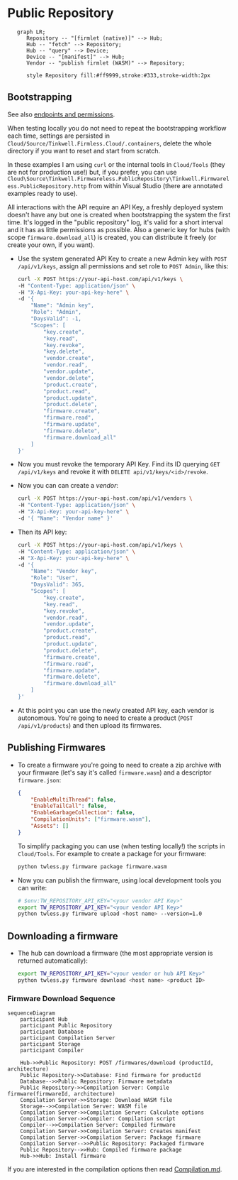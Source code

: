 # Public Repository

```mermaid
   graph LR;
      Repository -- "[firmlet (native)]" --> Hub;
      Hub -- "fetch" --> Repository;
      Hub -- "query" --> Device;
      Device -- "[manifest]" --> Hub;
      Vendor -- "publish firmlet (WASM)" --> Repository;

      style Repository fill:#ff9999,stroke:#333,stroke-width:2px
```

## Bootstrapping

See also [endpoints and permissions](Endpoints.md).

When testing locally you do not need to repeat the bootstrapping workflow each time, settings are persisted in `Cloud/Source/Tinkwell.Firmless.Cloud/.containers`, delete the whole directory if you want to reset and start from scratch.

In these examples I am using `curl` or the internal tools in `Cloud/Tools` (they are not for production use!) but, if you prefer, you can use `Cloud\Source\Tinkwell.Firmwareless.PublicRepository\Tinkwell.Firmwareless.PublicRepository.http` from within Visual Studio (there are annotated examples ready to use).

All interactions with the API require an API Key, a freshly deployed system doesn't have any but one is created when bootstrapping the system
the first time. It's logged in the "public repository" log, it's valid for a short interval and it has as little permissions as possible. Also a generic
key for hubs (with scope `firmware.download_all`) is created, you can distribute it freely (or create your own, if you want).

* Use the system generated API Key to create a new Admin key with `POST /api/v1/keys`, assign all permissions and set role to `POST Admin`, like this:

    ```bash
    curl -X POST https://your-api-host.com/api/v1/keys \
    -H "Content-Type: application/json" \
    -H "X-Api-Key: your-api-key-here" \
    -d '{
        "Name": "Admin key",
        "Role": "Admin",
        "DaysValid": -1,
        "Scopes": [
            "key.create",
            "key.read",
            "key.revoke",
            "key.delete",
            "vendor.create",
            "vendor.read",
            "vendor.update",
            "vendor.delete",
            "product.create",
            "product.read",
            "product.update",
            "product.delete",
            "firmware.create",
            "firmware.read",
            "firmware.update",
            "firmware.delete",
            "firmware.download_all"
        ]
    }'
    ```
* Now you must revoke the temporary API Key. Find its ID querying `GET /api/v1/keys` and revoke it with `DELETE api/v1/keys/<id>/revoke`.
* Now you can can create a _vendor_:

    ```bash
    curl -X POST https://your-api-host.com/api/v1/vendors \
    -H "Content-Type: application/json" \
    -H "X-Api-Key: your-api-key-here" \
    -d '{ "Name": "Vendor name" }'
    ```

* Then its API key:

    ```bash
    curl -X POST https://your-api-host.com/api/v1/keys \
    -H "Content-Type: application/json" \
    -H "X-Api-Key: your-api-key-here" \
    -d '{
        "Name": "Vendor key",
        "Role": "User",
        "DaysValid": 365,
        "Scopes": [
            "key.create",
            "key.read",
            "key.revoke",
            "vendor.read",
            "vendor.update",
            "product.create",
            "product.read",
            "product.update",
            "product.delete",
            "firmware.create",
            "firmware.read",
            "firmware.update",
            "firmware.delete",
            "firmware.download_all"
        ]
    }'
    ```

* At this point you can use the newly created API key, each vendor is autonomous. You're going to need to create a product (`POST /api/v1/products`)
and then upload its firmwares.

## Publishing Firmwares

* To create a firmware you're going to need to create a zip archive with your firmware (let's say it's called `firmware.wasm`) and a descriptor `firmware.json`:

    ```json
    {
        "EnableMultiThread": false,
        "EnableTailCall": false,
        "EnableGarbageCollection": false,
        "CompilationUnits": ["firmware.wasm"],
        "Assets": []
    }
    ```

    To simplify packaging you can use (when testing locally!) the scripts in `Cloud/Tools`. For example to create a package for your firmware:
    
    ```bash
    python twless.py firmware package firmware.wasm
    ```

* Now you can publish the firmware, using local development tools you can write:

    ```bash
    # $env:TW_REPOSITORY_API_KEY="<your vendor API Key>"
    export TW_REPOSITORY_API_KEY="<your vendor API Key>"
    python twless.py firmware upload <host name> --version=1.0
    ```

## Downloading a firmware

* The hub can download a firmware (the most appropriate version is returned automatically):

    ```bash
    export TW_REPOSITORY_API_KEY="<your vendor or hub API Key>"
    python twless.py firmware download <host name> <product ID>
    ```

### Firmware Download Sequence

```mermaid
sequenceDiagram
    participant Hub
    participant Public Repository
    participant Database
    participant Compilation Server
    participant Storage
    participant Compiler

    Hub->>Public Repository: POST /firmwares/download (productId, architecture)
    Public Repository->>Database: Find firmware for productId
    Database-->>Public Repository: Firmware metadata
    Public Repository->>Compilation Server: Compile firmware(firmwareId, architecture)
    Compilation Server->>Storage: Download WASM file
    Storage-->>Compilation Server: WASM file
    Compilation Server->>Compilation Server: Calculate options
    Compilation Server->>Compiler: Compilation script
    Compiler-->>Compilation Server: Compiled firmware
    Compilation Server->>Compilation Server: Creates manifest
    Compilation Server->>Compilation Server: Package firmware
    Compilation Server-->>Public Repository: Packaged firmware
    Public Repository-->>Hub: Compiled firmware package
    Hub->>Hub: Install firmware
```

If you are interested in the compilation options then read [Compilation.md](./Compilation.md).